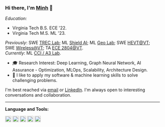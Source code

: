 ### Hi there, I'm [Minh](https://mnguyen0226.github.io/) 👋

_Education:_

- Virginia Tech B.S. ECE '22.
- Virginia Tech M.S. ML '23.

_Previously_: SWE [TREC Lab](https://www.trecvt.org/); ML [Shield AI](https://shield.ai/); ML [Geo Lab](https://www.wm.edu/as/data-science/researchlabs/geolab/index.php); SWE [HEVT@VT](https://eng.vt.edu/student-teams/hevt.html); SWE [Wireless@VT](https://wireless.vt.edu/); TA [ECE 2804@VT](https://ece.vt.edu/undergrad/courses/2804.html).<br>
_Currently_: ML [CCI / A3 Lab](https://ai.ece.vt.edu/).

- :mortar_board: Research Interest: Deep Learning, Graph Neural Network, AI Assurance - Optimization, MLOps, Scalability, Architecture Design.
- :telescope: I like to apply my software & machine learning skills to solve challenging problems.

I'm best reached via [email](https://mnguyen0226.github.io/contact) or [LinkedIn](https://www.linkedin.com/in/minhbtnguyen/). I'm always open to interesting conversations and collaboration.

---

**Language and Tools:**<br>

<code><img height="20" src="https://external-content.duckduckgo.com/iu/?u=https%3A%2F%2Fwebforpc.com%2Fwp-content%2Fuploads%2F2018%2F03%2Fc-plus-plus-program-logo-image.png&f=1&nofb=1"></code>
<code><img height="20" src="https://external-content.duckduckgo.com/iu/?u=https%3A%2F%2Fwallpapercave.com%2Fwp%2Fwp4521293.png&f=1&nofb=1"></code>
<code><img height="20" src="https://pytorch.org/assets/images/pytorch-logo.png"></code>
<code><img height="20" src="https://external-content.duckduckgo.com/iu/?u=https%3A%2F%2Flogos-download.com%2Fwp-content%2Fuploads%2F2016%2F10%2FPython_logo_icon.png&f=1&nofb=1"></code>
<code><img height="20" src="https://upload.wikimedia.org/wikipedia/commons/thumb/2/2d/Tensorflow_logo.svg/957px-Tensorflow_logo.svg.png"></code>


<!-- **Open-source MLE projects:**

- (On-going) Cyber-physical Attacks Detections & Localization with Temporal Graph Neural Networks for Smart Farm.
- [Performance Comparison & Analysis Between Q-Learning, A2C, PPO in BipedalWalker-V2](https://github.com/mnguyen0226/rl_value_based_vs_value_policy_based).
- [Effectiveness of Second-Order Optimization for Non-Convex Machine Learning](https://github.com/mnguyen0226/soo_non_convex_ml).
- [Gated Transformers Implementation](https://github.com/mnguyen0226/gated_transformers_nlp).
- [Image Augmentations Comparisons for Deep Learning Performance](https://github.com/mnguyen0226/image-augmentation-dnn-performance).
- [Neural Networks from Scratch](https://github.com/mnguyen0226/Neural-Network-from-Scratch-MNIST-Classification).

**Open-source SWE projects:**

- (On-going) [Data Structures & Algorithms in C & C++](https://github.com/mnguyen0226/coding-interview-swe-ml).
- (On-going) [Haptic Force and Position Feedback Robotic Arm in Virtual Reality](https://mnguyen0226.github.io/projects).
- [Essential Data Structures in Linux Kernel Programming](https://github.com/mnguyen0226/essential_data_structures_for_linux_kernel).
- [GIS Virginia Database Parser](https://github.com/mnguyen0226/gis-virginia-parser).
- [Smart Home Simulation Project](https://github.com/mnguyen0226/smart-home-project).

**Courses Notes:**
- (On-going) [STATS 4984 - Deep Learning](https://github.com/mnguyen0226/stats_4984_deep_learning).
- (On-going) [ECE 5984 - Trustworthy ML](https://github.com/mnguyen0226/trustworthy_ml_techniques).
- [Coursera Deep Learning - by Andrew Ng](https://github.com/mnguyen0226/deep-learning-coursera). -->
